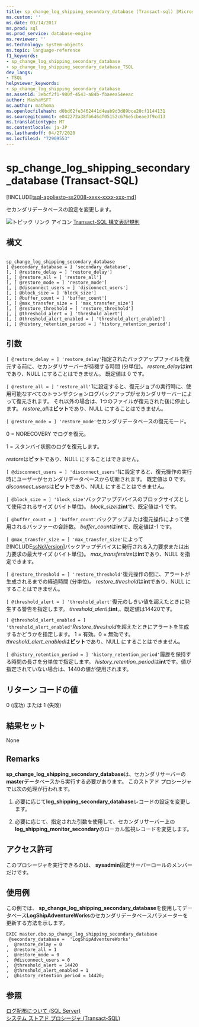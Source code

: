 ```yaml
---
title: sp_change_log_shipping_secondary_database (Transact-sql) |Microsoft Docs
ms.custom: ''
ms.date: 03/14/2017
ms.prod: sql
ms.prod_service: database-engine
ms.reviewer: ''
ms.technology: system-objects
ms.topic: language-reference
f1_keywords:
- sp_change_log_shipping_secondary_database
- sp_change_log_shipping_secondary_database_TSQL
dev_langs:
- TSQL
helpviewer_keywords:
- sp_change_log_shipping_secondary_database
ms.assetid: 3ebcf2f1-980f-4543-a84b-fbaeea54eeac
author: MashaMSFT
ms.author: mathoma
ms.openlocfilehash: d0bd62fe3462441d4eab9d3d89bce20cf1144131
ms.sourcegitcommit: e042272a38fb646df05152c676e5cbeae3f9cd13
ms.translationtype: MT
ms.contentlocale: ja-JP
ms.lasthandoff: 04/27/2020
ms.locfileid: "72909553"
---
```

# <a name="sp_change_log_shipping_secondary_database-transact-sql"></a>sp_change_log_shipping_secondary_database (Transact-SQL)
[!INCLUDE[tsql-appliesto-ss2008-xxxx-xxxx-xxx-md](../../includes/tsql-appliesto-ss2008-xxxx-xxxx-xxx-md.md)]

  セカンダリデータベースの設定を変更します。  
  
 ![トピック リンク アイコン](../../database-engine/configure-windows/media/topic-link.gif "トピック リンク アイコン") [Transact-SQL 構文表記規則](../../t-sql/language-elements/transact-sql-syntax-conventions-transact-sql.md)  
  
## <a name="syntax"></a>構文  
  
```  
  
sp_change_log_shipping_secondary_database  
[ @secondary_database = ] 'secondary_database',  
[, [ @restore_delay = ] 'restore_delay']  
[, [ @restore_all = ] 'restore_all']  
[, [ @restore_mode = ] 'restore_mode']  
[, [ @disconnect_users = ] 'disconnect_users']  
[, [ @block_size = ] 'block_size']  
[, [ @buffer_count = ] 'buffer_count']  
[, [ @max_transfer_size = ] 'max_transfer_size']  
[, [ @restore_threshold = ] 'restore_threshold']   
[, [ @threshold_alert = ] 'threshold_alert']   
[, [ @threshold_alert_enabled = ] 'threshold_alert_enabled']   
[, [ @history_retention_period = ] 'history_retention_period']  
```  
  
## <a name="arguments"></a>引数  
`[ @restore_delay = ] 'restore_delay'`指定されたバックアップファイルを復元する前に、セカンダリサーバーが待機する時間 (分単位)。 *restore_delay*は**int**であり、NULL にすることはできません。 既定値は 0 です。  
  
`[ @restore_all = ] 'restore_all'`1に設定すると、復元ジョブの実行時に、使用可能なすべてのトランザクションログバックアップがセカンダリサーバーによって復元されます。 それ以外の場合は、1つのファイルが復元された後に停止します。 *restore_all*は**ビット**であり、NULL にすることはできません。  
  
`[ @restore_mode = ] 'restore_mode'`セカンダリデータベースの復元モード。  
  
 0 = NORECOVERY でログを復元。  
  
 1 = スタンバイ状態のログを復元します。  
  
 *restore*は**ビット**であり、NULL にすることはできません。  
  
`[ @disconnect_users = ] 'disconnect_users'`1に設定すると、復元操作の実行時にユーザーがセカンダリデータベースから切断されます。 既定値は 0 です。 *disconnect_users*は**ビット**であり、NULL にすることはできません。  
  
`[ @block_size = ] 'block_size'`バックアップデバイスのブロックサイズとして使用されるサイズ (バイト単位)。 *block_size*は**int**で、既定値は-1 です。  
  
`[ @buffer_count = ] 'buffer_count'`バックアップまたは復元操作によって使用されるバッファーの合計数。 *buffer_count*は**int**で、既定値は-1 です。  
  
`[ @max_transfer_size = ] 'max_transfer_size'`によって[!INCLUDE[ssNoVersion](../../includes/ssnoversion-md.md)]バックアップデバイスに発行される入力要求または出力要求の最大サイズ (バイト単位)。 *max_transfersize*は**int**であり、NULL を指定できます。  
  
`[ @restore_threshold = ] 'restore_threshold'`復元操作の間に、アラートが生成されるまでの経過時間 (分単位)。 *restore_threshold*は**int**であり、NULL にすることはできません。  
  
`[ @threshold_alert = ] 'threshold_alert'`復元のしきい値を超えたときに発生する警告を指定します。 *threshold_alert*は**int**,、既定値は14420です。  
  
`[ @threshold_alert_enabled = ] 'threshold_alert_enabled'`*Restore_threshold*を超えたときにアラートを生成するかどうかを指定します。 1 = 有効。0 = 無効です。 *threshold_alert_enabled*は**ビット**であり、NULL にすることはできません。  
  
`[ @history_retention_period = ] 'history_retention_period'`履歴を保持する時間の長さを分単位で指定します。 *history_retention_period*は**int**です。値が指定されていない場合は、1440の値が使用されます。  
  
## <a name="return-code-values"></a>リターン コードの値  
 0 (成功) または 1 (失敗)  
  
## <a name="result-sets"></a>結果セット  
 None  
  
## <a name="remarks"></a>Remarks  
 **sp_change_log_shipping_secondary_database**は、セカンダリサーバーの**master**データベースから実行する必要があります。 このストアド プロシージャでは次の処理が行われます。  
  
1.  必要に応じて**log_shipping_secondary_database**レコードの設定を変更します。  
  
2.  必要に応じて、指定された引数を使用して、セカンダリサーバー上の**log_shipping_monitor_secondary**のローカル監視レコードを変更します。  

## <a name="permissions"></a>アクセス許可  
 このプロシージャを実行できるのは、 **sysadmin**固定サーバーロールのメンバーだけです。  
  
## <a name="examples"></a>使用例  
 この例では、 **sp_change_log_shipping_secondary_database**を使用してデータベース**LogShipAdventureWorks**のセカンダリデータベースパラメーターを更新する方法を示します。  
  
```  
EXEC master.dbo.sp_change_log_shipping_secondary_database   
 @secondary_database =  'LogShipAdventureWorks'  
,  @restore_delay = 0  
,  @restore_all = 1  
,  @restore_mode = 0  
,  @disconnect_users = 0  
,  @threshold_alert = 14420  
,  @threshold_alert_enabled = 1  
,  @history_retention_period = 14420;  
```  
  
## <a name="see-also"></a>参照  
 [ログ配布について &#40;SQL Server&#41;](../../database-engine/log-shipping/about-log-shipping-sql-server.md)   
 [システム ストアド プロシージャ &#40;Transact-SQL&#41;](../../relational-databases/system-stored-procedures/system-stored-procedures-transact-sql.md)  
  
  
